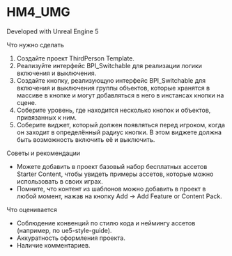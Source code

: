 # HM4_UMG

Developed with Unreal Engine 5

Что нужно сделать
1. Создайте проект ThirdPerson Template.
2. Реализуйте интерфейс BPI_Switchable для реализации логики включения и выключения.
3. Создайте кнопку, реализующую интерфейс BPI_Switchable для включения и выключения группы объектов, которые хранятся
в массиве в кнопке и могут добавляться в него в инстансах кнопки на сцене.
4. Соберите уровень, где находится несколько кнопок и объектов, привязанных к ним.
5. Соберите виджет, который должен появляться перед игроком, когда он заходит в определённый радиус кнопки. В этом
виджете должна быть возможность включить её и выключить.

Советы и рекомендации
- Можете добавить в проект базовый набор бесплатных ассетов Starter Content, чтобы увидеть примеры ассетов, которые 
можно использовать в своих играх.
- Помните, что контент из шаблонов можно добавить в проект в любой момент, нажав на кнопку Add → Add Feature or Content
Pack.

Что оценивается
- Соблюдение конвенций по стилю кода и неймингу ассетов (например, по ue5-style-guide).
- Аккуратность оформления проекта.
- Наличие комментариев.
